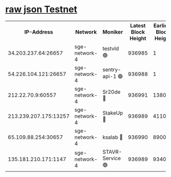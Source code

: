 
[raw json Testnet](https://rpc-check.sget.stavr.tech/sget/rpc-sget-result.json)
=


<table><tr><th>IP-Address</th><th>Network</th><th>Moniker</th><th>Latest Block Height</th><th>Earliest Block Height</th><th>Catching Up</th><th>Tx Index</th><th>Voting Power</th><th>Scan Time</th></tr><tr><td>34.203.237.64:26657</td><td>sge-network-4</td><td>testvld 🟢</td><td>936985</td><td>1</td><td>False</td><td>on</td><td>0</td><td>2024-01-03T11:54:47.983590550UTC</td></tr><tr><td>54.226.104.121:26657</td><td>sge-network-4</td><td>sentry-api-1 🟢</td><td>936988</td><td>1</td><td>False</td><td>on</td><td>0</td><td>2024-01-03T11:55:02.904241607UTC</td></tr><tr><td>212.22.70.9:60557</td><td>sge-network-4</td><td>Sr20de 🔴</td><td>936991</td><td>138001</td><td>False</td><td>on</td><td>99</td><td>2024-01-03T11:55:18.759063208UTC</td></tr><tr><td>213.239.207.175:13257</td><td>sge-network-4</td><td>StakeUp 🔴</td><td>936989</td><td>411001</td><td>False</td><td>off</td><td>100</td><td>2024-01-03T11:55:11.401469980UTC</td></tr><tr><td>65.109.88.254:30657</td><td>sge-network-4</td><td>ksalab 🔴</td><td>936990</td><td>890001</td><td>False</td><td>off</td><td>238</td><td>2024-01-03T11:55:16.191004756UTC</td></tr><tr><td>135.181.210.171:1147</td><td>sge-network-4</td><td>STAVR-Service 🟢</td><td>936989</td><td>934001</td><td>False</td><td>on</td><td>0</td><td>2024-01-03T11:55:11.719010000UTC</td></tr></table>
